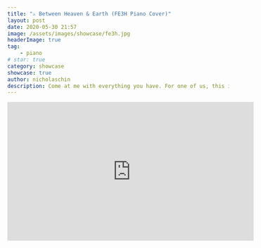 ```yaml
---
title: "⚔️ Between Heaven & Earth (FE3H Piano Cover)" 
layout: post 
date: 2020-05-30 21:57
image: /assets/images/showcase/fe3h.jpg
headerImage: true
tag:    
    - piano
# star: true
category: showcase
showcase: true
author: nicholaschin
description: Come at me with everything you have. For one of us, this is the end! 
--- 
```


<iframe width="560" height="315" src="https://www.youtube.com/embed/QHlb10OEgwQ" frameborder="0" allow="accelerometer; autoplay; encrypted-media; gyroscope; picture-in-picture" allowfullscreen></iframe>